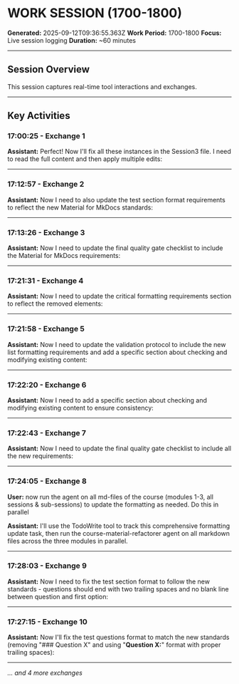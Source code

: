# WORK SESSION (1700-1800)

**Generated:** 2025-09-12T09:36:55.363Z
**Work Period:** 1700-1800
**Focus:** Live session logging
**Duration:** ~60 minutes

---

## Session Overview

This session captures real-time tool interactions and exchanges.

---

## Key Activities

### 17:00:25 - Exchange 1

**Assistant:** Perfect! Now I'll fix all these instances in the Session3 file. I need to read the full content and then apply multiple edits:

---

### 17:12:57 - Exchange 2

**Assistant:** Now I need to also update the test section format requirements to reflect the new Material for MkDocs standards:

---

### 17:13:26 - Exchange 3

**Assistant:** Now I need to update the final quality gate checklist to include the Material for MkDocs requirements:

---

### 17:21:31 - Exchange 4

**Assistant:** Now I need to update the critical formatting requirements section to reflect the removed elements:

---

### 17:21:58 - Exchange 5

**Assistant:** Now I need to update the validation protocol to include the new list formatting requirements and add a specific section about checking and modifying existing content:

---

### 17:22:20 - Exchange 6

**Assistant:** Now I need to add a specific section about checking and modifying existing content to ensure consistency:

---

### 17:22:43 - Exchange 7

**Assistant:** Now I need to update the final quality gate checklist to include all the new requirements:

---

### 17:24:05 - Exchange 8

**User:** now run the agent on all md-files of the course (modules 1-3, all sessions & sub-sessions) to update the formatting as needed. Do this in parallel

**Assistant:** I'll use the TodoWrite tool to track this comprehensive formatting update task, then run the course-material-refactorer agent on all markdown files across the three modules in parallel.

---

### 17:28:03 - Exchange 9

**Assistant:** Now I need to fix the test section format to follow the new standards - questions should end with two trailing spaces and no blank line between question and first option:

---

### 17:27:15 - Exchange 10

**Assistant:** Now I'll fix the test questions format to match the new standards (removing "### Question X" and using "**Question X:**" format with proper trailing spaces):

---

*... and 4 more exchanges*

